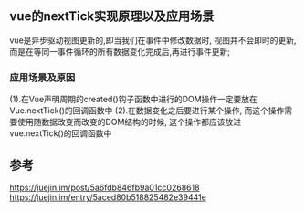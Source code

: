 ## vue的nextTick实现原理以及应用场景
vue是异步驱动视图更新的,即当我们在事件中修改数据时, 视图并不会即时的更新, 而是在等同一事件循环的所有数据变化完成后,再进行事件更新;

### 应用场景及原因
(1).在Vue声明周期的created()钩子函数中进行的DOM操作一定要放在 Vue.nextTick()的回调函数中
(2).在数据变化之后要进行某个操作, 而这个操作需要使用随数据改变而改变的DOM结构的时候, 这个操作都应该放进 vue.nextTick()的回调函数中

## 参考
https://juejin.im/post/5a6fdb846fb9a01cc0268618
https://juejin.im/entry/5aced80b518825482e39441e